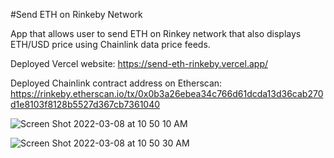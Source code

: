 #Send ETH on Rinkeby Network

App that allows user to send ETH on Rinkey network that also displays ETH/USD price using Chainlink data price feeds.

Deployed Vercel website: https://send-eth-rinkeby.vercel.app/

Deployed Chainlink contract address on Etherscan: https://rinkeby.etherscan.io/tx/0x0b3a26ebea34c766d61dcda13d36cab270d1e8103f8128b5527d367cb7361040


![Screen Shot 2022-03-08 at 10 50 10 AM](https://user-images.githubusercontent.com/97472796/157305254-84743f93-ca2d-4721-8b77-855d527cc6c8.png)

![Screen Shot 2022-03-08 at 10 50 30 AM](https://user-images.githubusercontent.com/97472796/157305299-0eaa3d55-e1c9-49ec-b089-07690f0cf6e1.png)
